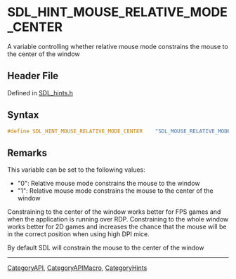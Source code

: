 # SDL_HINT_MOUSE_RELATIVE_MODE_CENTER

A variable controlling whether relative mouse mode constrains the mouse to the center of the window

## Header File

Defined in [SDL_hints.h](https://github.com/libsdl-org/SDL/blob/SDL2/include/SDL_hints.h)

## Syntax

```c
#define SDL_HINT_MOUSE_RELATIVE_MODE_CENTER    "SDL_MOUSE_RELATIVE_MODE_CENTER"
```

## Remarks

This variable can be set to the following values:

- "0": Relative mouse mode constrains the mouse to the window
- "1": Relative mouse mode constrains the mouse to the center of the window

Constraining to the center of the window works better for FPS games and
when the application is running over RDP. Constraining to the whole window
works better for 2D games and increases the chance that the mouse will be
in the correct position when using high DPI mice.

By default SDL will constrain the mouse to the center of the window

----
[CategoryAPI](CategoryAPI), [CategoryAPIMacro](CategoryAPIMacro), [CategoryHints](CategoryHints)

